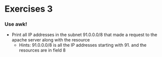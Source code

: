 # Exercises 3
### Use awk!

- Print all IP addresses in the subnet 91.0.0.0/8 that made a request to the apache server along with the resource
	- Hints: 91.0.0.0/8 is all the IP addresses starting with 91. and the resources are in field 8
